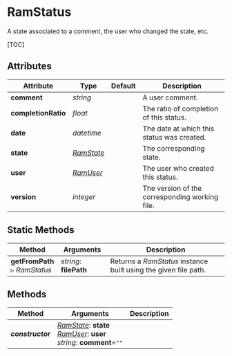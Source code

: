 # RamStatus

A state associated to a comment, the user who changed the state, etc.

[TOC]

## Attributes

| Attribute | Type | Default | Description |
| --- | --- | --- | --- |
| **comment** | *string* |  | A user comment. |
| **completionRatio** | *float* |  | The ratio of completion of this status. |
| **date** | *datetime* |  | The date at which this status was created. |
| **state** | *[RamState](ram_state.md)* |  | The corresponding state. |
| **user** | *[RamUser](ram_user.md)* |  | The user who created this status. |
| **version** | *integer* |  | The version of the corresponding working file. |

## Static Methods

| Method | Arguments | Description |
| --- | --- | --- |
| **getFromPath**<br />▹ *RamStatus* | *string*: **filePath**<br /> | Returns a *RamStatus* instance built using the given file path. |

## Methods

| Method | Arguments | Description |
| --- | --- | --- |
| ***constructor*** | *[RamState](ram_state.md)*: **state**<br />*[RamUser](ram_user.md)*: **user**<br />*string*: **comment**=`""` | |